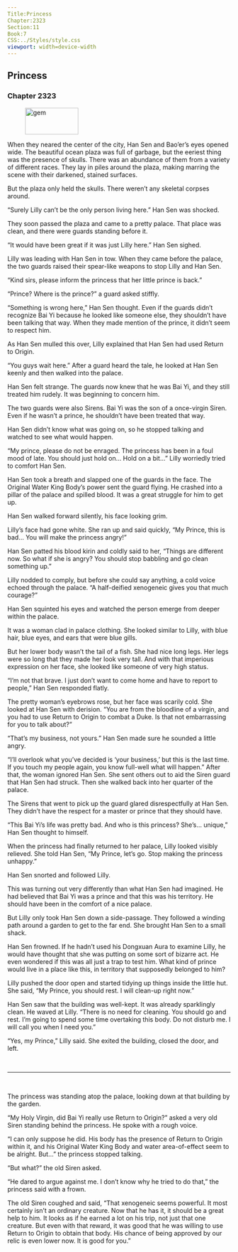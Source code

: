 ```yaml
---
Title:Princess 
Chapter:2323 
Section:11 
Book:7 
CSS:../Styles/style.css 
viewport: width=device-width
---
```

  
## Princess
### Chapter 2323
  
<figure>
	<img src="../Images/gem.gif" alt="gem" id="gem" width="120" height="60" />
</figure>
  

  
When they neared the center of the city, Han Sen and Bao’er’s eyes opened wide. The beautiful ocean plaza was full of garbage, but the eeriest thing was the presence of skulls. There was an abundance of them from a variety of different races. They lay in piles around the plaza, making marring the scene with their darkened, stained surfaces.

But the plaza only held the skulls. There weren’t any skeletal corpses around.

“Surely Lilly can’t be the only person living here.” Han Sen was shocked.

They soon passed the plaza and came to a pretty palace. That place was clean, and there were guards standing before it.

“It would have been great if it was just Lilly here.” Han Sen sighed.

Lilly was leading with Han Sen in tow. When they came before the palace, the two guards raised their spear-like weapons to stop Lilly and Han Sen.

“Kind sirs, please inform the princess that her little prince is back.”

“Prince? Where is the prince?” a guard asked stiffly.

“Something is wrong here,” Han Sen thought. Even if the guards didn’t recognize Bai Yi because he looked like someone else, they shouldn’t have been talking that way. When they made mention of the prince, it didn’t seem to respect him.

As Han Sen mulled this over, Lilly explained that Han Sen had used Return to Origin.

“You guys wait here.” After a guard heard the tale, he looked at Han Sen keenly and then walked into the palace.

Han Sen felt strange. The guards now knew that he was Bai Yi, and they still treated him rudely. It was beginning to concern him.

The two guards were also Sirens. Bai Yi was the son of a once-virgin Siren. Even if he wasn’t a prince, he shouldn’t have been treated that way.

Han Sen didn’t know what was going on, so he stopped talking and watched to see what would happen.

“My prince, please do not be enraged. The princess has been in a foul mood of late. You should just hold on… Hold on a bit…” Lilly worriedly tried to comfort Han Sen.

Han Sen took a breath and slapped one of the guards in the face. The Original Water King Body’s power sent the guard flying. He crashed into a pillar of the palace and spilled blood. It was a great struggle for him to get up.

Han Sen walked forward silently, his face looking grim.

Lilly’s face had gone white. She ran up and said quickly, “My Prince, this is bad… You will make the princess angry!”

Han Sen patted his blood kirin and coldly said to her, “Things are different now. So what if she is angry? You should stop babbling and go clean something up.”

Lilly nodded to comply, but before she could say anything, a cold voice echoed through the palace. “A half-deified xenogeneic gives you that much courage?”

Han Sen squinted his eyes and watched the person emerge from deeper within the palace.

It was a woman clad in palace clothing. She looked similar to Lilly, with blue hair, blue eyes, and ears that were blue gills.

But her lower body wasn’t the tail of a fish. She had nice long legs. Her legs were so long that they made her look very tall. And with that imperious expression on her face, she looked like someone of very high status.

“I’m not that brave. I just don’t want to come home and have to report to people,” Han Sen responded flatly.

The pretty woman’s eyebrows rose, but her face was scarily cold. She looked at Han Sen with derision. “You are from the bloodline of a virgin, and you had to use Return to Origin to combat a Duke. Is that not embarrassing for you to talk about?”

“That’s my business, not yours.” Han Sen made sure he sounded a little angry.

“I’ll overlook what you’ve decided is ‘your business,’ but this is the last time. If you touch my people again, you know full-well what will happen.” After that, the woman ignored Han Sen. She sent others out to aid the Siren guard that Han Sen had struck. Then she walked back into her quarter of the palace.

The Sirens that went to pick up the guard glared disrespectfully at Han Sen. They didn’t have the respect for a master or prince that they should have.

“This Bai Yi’s life was pretty bad. And who is this princess? She’s… unique,” Han Sen thought to himself.

When the princess had finally returned to her palace, Lilly looked visibly relieved. She told Han Sen, “My Prince, let’s go. Stop making the princess unhappy.”

Han Sen snorted and followed Lilly.

This was turning out very differently than what Han Sen had imagined. He had believed that Bai Yi was a prince and that this was his territory. He should have been in the comfort of a nice palace.

But Lilly only took Han Sen down a side-passage. They followed a winding path around a garden to get to the far end. She brought Han Sen to a small shack.

Han Sen frowned. If he hadn’t used his Dongxuan Aura to examine Lilly, he would have thought that she was putting on some sort of bizarre act. He even wondered if this was all just a trap to test him. What kind of prince would live in a place like this, in territory that supposedly belonged to him?

Lilly pushed the door open and started tidying up things inside the little hut. She said, “My Prince, you should rest. I will clean-up right now.”

Han Sen saw that the building was well-kept. It was already sparklingly clean. He waved at Lilly. “There is no need for cleaning. You should go and rest. I’m going to spend some time overtaking this body. Do not disturb me. I will call you when I need you.”

“Yes, my Prince,” Lilly said. She exited the building, closed the door, and left.

<br>

*****

<br>

The princess was standing atop the palace, looking down at that building by the garden.

“My Holy Virgin, did Bai Yi really use Return to Origin?” asked a very old Siren standing behind the princess. He spoke with a rough voice.

“I can only suppose he did. His body has the presence of Return to Origin within it, and his Original Water King Body and water area-of-effect seem to be alright. But…” the princess stopped talking.

“But what?” the old Siren asked.

“He dared to argue against me. I don’t know why he tried to do that,” the princess said with a frown.

The old Siren coughed and said, “That xenogeneic seems powerful. It most certainly isn’t an ordinary creature. Now that he has it, it should be a great help to him. It looks as if he earned a lot on his trip, not just that one creature. But even with that reward, it was good that he was willing to use Return to Origin to obtain that body. His chance of being approved by our relic is even lower now. It is good for you.”